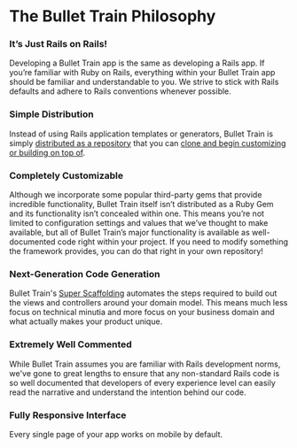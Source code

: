 # The Bullet Train Philosophy

### It’s Just Rails on Rails!
Developing a Bullet Train app is the same as developing a Rails app. If you’re familiar with Ruby on Rails, everything within your Bullet Train app should be familiar and understandable to you. We strive to stick with Rails defaults and adhere to Rails conventions whenever possible.

### Simple Distribution
Instead of using Rails application templates or generators, Bullet Train is simply [distributed as a repository](https://blog.bullettrain.co/how-is-bullet-train-distributed/) that you can [clone and begin customizing or building on top of](/docs/getting-started.md).

### Completely Customizable
Although we incorporate some popular third-party gems that provide incredible functionality, Bullet Train itself isn’t distributed as a Ruby Gem and its functionality isn’t concealed within one. This means you’re not limited to configuration settings and values that we’ve thought to make available, but all of Bullet Train’s major functionality is available as well-documented code right within your project. If you need to modify something the framework provides, you can do that right in your own repository!

### Next-Generation Code Generation
Bullet Train's [Super Scaffolding](/docs/super-scaffolding.md) automates the steps required to build out the views and controllers around your domain model. This means much less focus on technical minutia and more focus on your business domain and what actually makes your product unique.

### Extremely Well Commented
While Bullet Train assumes you are familiar with Rails development norms, we've gone to great lengths to ensure that any non-standard Rails code is so well documented that developers of every experience level can easily read the narrative and understand the intention behind our code.

### Fully Responsive Interface
Every single page of your app works on mobile by default.
